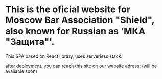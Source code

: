 # This is the oficial website for Moscow Bar Association "Shield", also known for Russian as 'МКА "Защита"'.
This SPA based on React library, uses serverless stack.

after deployment, you can reach this site on our website adress: (will be avaliable soon)